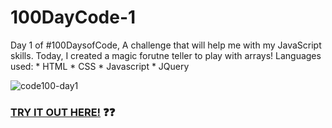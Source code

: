 # 100DayCode-1
Day 1 of #100DaysofCode, A challenge that will help me with my JavaScript skills.
Today, I created a magic forutne teller to play with arrays!
Languages used:
	* HTML
	* CSS
	* Javascript
	* JQuery

![code100-day1](https://user-images.githubusercontent.com/39311938/41792553-db4db94e-761e-11e8-8ed3-4f5a45f488c6.gif)

### [TRY IT OUT HERE!](https://codepen.io/Rachel--Greene/pen/Paeraa) :question::question:
